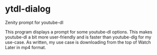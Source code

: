 # ytdl-dialog
Zenity prompt for youtube-dl

This program displays a prompt for some youtube-dl options.
This makes youtube-dl a bit more user-friendly and is faster than youtube-dlg for my use-case.
As written, my use case is downloading from the top of Watch Later in mp4 format.
